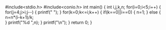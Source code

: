 #include<stdio.h>
#include<conio.h>
int main()
{
    int i,j,k,n;
    for(i=0;i<5;i++)
    {
        for(j=4;j>i;j--)
        {
            printf(" ");
        }
        for(k=0;k<=i;k++)
        {
            if(k==0||i==0)
            {
                n=1;
            }
            else 
            {
                n=n*(i-k+1)/k;    
            }
            printf("%d ",n);
        }
        printf("\n");
    }
    return 0;
}
